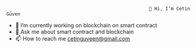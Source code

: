                                                         👋 Hi, I’m Cetin Güven
- 🌱 I’m currently working on blockchain on smart contract
- 💬 Ask me about smart contract and blockchain 
- 📫 How to reach me cetinguveen@gmail.com


